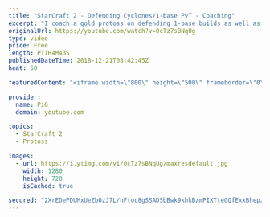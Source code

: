 ```yaml
---
title: "StarCraft 2 - Defending Cyclones/1-base PvT - Coaching"
excerpt: "I coach a gold protoss on defending 1-base builds as well as his macro play -- Watch live at https://www.twitch.tv/x5_pig"
originalUrl: https://youtube.com/watch?v=0cTz7sBNqUg
type: video
price: Free
length: PT1H4M43S
publishedDateTime: 2018-12-21T08:42:45Z
heat: 50

featuredContent: "<iframe width=\"800\" height=\"500\" frameborder=\"0\" src=\"https://www.youtube.com/embed/0cTz7sBNqUg\" allow=\"accelerometer; autoplay; encrypted-media; gyroscope; picture-in-picture\" allowfullscreen></iframe>"

provider:
  name: PiG
  domain: youtube.com

topics:
  - StarCraft 2
  - Protoss

images:
  - url: https://i.ytimg.com/vi/0cTz7sBNqUg/maxresdefault.jpg
    width: 1280
    height: 720
    isCached: true

secured: "2XrEDePDUMxUeZb0zJ7L/nFtoc8gSSADSbBwk9khkB/mPIXTteGQfExxBhepzK3ezDKIy7GqHD4RYcgbLZ7oP+FAxRw0UIJ3TiZbJFtY0leSMTjsBuOXsXyEW/6DM/MbU3y9pUhs6YYxU+eMbRB+xINgzRUxuKtt0v4ElapwSDuOpgkeLYP1hMHvocHEjOWxyP+p4WErTDurP77EMDcxFTAupAYYV3T0vUCsOysE4Bbv8Frob7Sw7DBH1tkQFwlS25BUjPv6Y42AtJZIc7oe342nENYUHm6aCZW/Nssb2wqXNrdQsfXSJzjMMW4YFL9BLcofUTX8egzPi0O1zej7PDjIPs2fjaXcKquBv88aVWMbvUe0Qs2oohZM2Y+HzCzx+FE3Z/aQkcOCh00VNNcMn3BaFZ6T5HA4YRdzc7MELm4=;n+/hWoxLfHgyvqlclHe+bw=="
---
```


